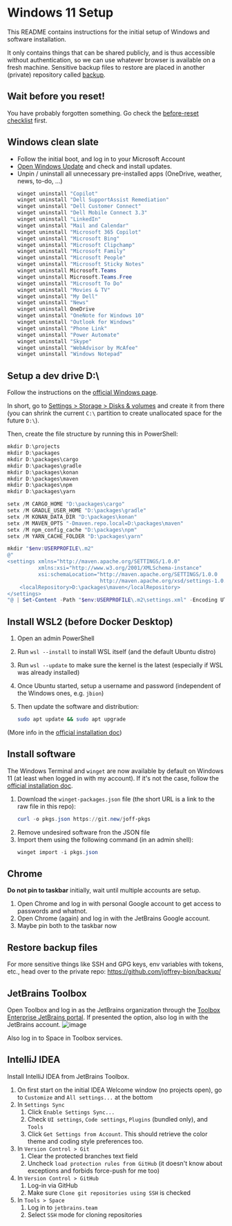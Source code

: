 # Windows 11 Setup

This README contains instructions for the initial setup of Windows and software installation.

It only contains things that can be shared publicly, and is thus accessible without authentication, so we can use 
whatever browser is available on a fresh machine.
Sensitive backup files to restore are placed in another (private) repository called
[backup](https://github.com/joffrey-bion/backup).

## Wait before you reset!

You have probably forgotten something. Go check the [before-reset checklist](./before-reset.md) first.

## Windows clean slate

* Follow the initial boot, and log in to your Microsoft Account
* [Open Windows Update](https://intradeus.github.io/http-protocol-redirector/?r=ms-settings:windowsupdate) and check and install updates.
* Unpin / uninstall all unnecessary pre-installed apps (OneDrive, weather, news, to-do, ...)
  ```powershell
  winget uninstall "Copilot"
  winget uninstall "Dell SupportAssist Remediation"
  winget uninstall "Dell Customer Connect"
  winget uninstall "Dell Mobile Connect 3.3"
  winget uninstall "LinkedIn"
  winget uninstall "Mail and Calendar"
  winget uninstall "Microsoft 365 Copilot"
  winget uninstall "Microsoft Bing"
  winget uninstall "Microsoft Clipchamp"
  winget uninstall "Microsoft Family"
  winget uninstall "Microsoft People"
  winget uninstall "Microsoft Sticky Notes"
  winget uninstall Microsoft.Teams
  winget uninstall Microsoft.Teams.Free
  winget uninstall "Microsoft To Do"
  winget uninstall "Movies & TV"
  winget uninstall "My Dell"
  winget uninstall "News"
  winget uninstall OneDrive
  winget uninstall "OneNote for Windows 10"
  winget uninstall "Outlook for Windows"
  winget uninstall "Phone Link"
  winget uninstall "Power Automate"
  winget uninstall "Skype"
  winget uninstall "WebAdvisor by McAfee"
  winget uninstall "Windows Notepad"
  ```

## Setup a dev drive D:\

Follow the instructions on the [official Windows page](https://learn.microsoft.com/en-us/windows/dev-drive/).

In short, go to [Settings > Storage > Disks & volumes](https://intradeus.github.io/http-protocol-redirector/?r=ms-settings:disksandvolumes) and create it from there (you can shrink the current `C:\` partition to create unallocated space for the future `D:\`).

Then, create the file structure by running this in PowerShell:

```powershell
mkdir D:\projects
mkdir D:\packages
mkdir D:\packages\cargo
mkdir D:\packages\gradle
mkdir D:\packages\konan
mkdir D:\packages\maven
mkdir D:\packages\npm
mkdir D:\packages\yarn

setx /M CARGO_HOME "D:\packages\cargo"
setx /M GRADLE_USER_HOME "D:\packages\gradle"
setx /M KONAN_DATA_DIR "D:\packages\konan"
setx /M MAVEN_OPTS "-Dmaven.repo.local=D:\packages\maven"
setx /M npm_config_cache "D:\packages\npm"
setx /M YARN_CACHE_FOLDER "D:\packages\yarn"

mkdir "$env:USERPROFILE\.m2"
@"
<settings xmlns="http://maven.apache.org/SETTINGS/1.0.0"
          xmlns:xsi="http://www.w3.org/2001/XMLSchema-instance"
          xsi:schemaLocation="http://maven.apache.org/SETTINGS/1.0.0 
                              http://maven.apache.org/xsd/settings-1.0.0.xsd">
    <localRepository>D:\packages\maven</localRepository>
</settings>
"@ | Set-Content -Path "$env:USERPROFILE\.m2\settings.xml" -Encoding UTF8
```

## Install WSL2 (before Docker Desktop)

1. Open an admin PowerShell
2. Run `wsl --install` to install WSL itself (and the default Ubuntu distro)
3. Run `wsl --update` to make sure the kernel is the latest (especially if WSL was already installed)
4. Once Ubuntu started, setup a username and password (independent of the Windows ones, e.g. `jbion`)
5. Then update the software and distribution:
   
   ```bash
   sudo apt update && sudo apt upgrade
   ```

(More info in the [official installation doc](https://docs.microsoft.com/en-us/windows/wsl/install))

## Install software

The Windows Terminal and `winget` are now available by default on Windows 11 (at least when logged in with my account).
If it's not the case, follow the [official installation doc](https://learn.microsoft.com/en-us/windows/package-manager/winget/).

1. Download the `winget-packages.json` file (the short URL is a link to the raw file in this repo):
   ```powershell
   curl -o pkgs.json https://git.new/joff-pkgs
   ```
2. Remove undesired software fron the JSON file
3. Import them using the following command (in an admin shell):
   ```powershell
   winget import -i pkgs.json
   ```

## Chrome

**Do not pin to taskbar** initially, wait until multiple accounts are setup.

1. Open Chrome and log in with personal Google account to get access to passwords and whatnot.
2. Open Chrome (again) and log in with the JetBrains Google account.
3. Maybe pin both to the taskbar now

## Restore backup files

For more sensitive things like SSH and GPG keys, env variables with tokens, etc., head over to the private repo:
https://github.com/joffrey-bion/backup/

## JetBrains Toolbox

Open Toolbox and log in as the JetBrains organization through the [Toolbox Enterprise JetBrains portal](https://tbe.labs.jb.gg/).
If presented the option, also log in with the JetBrains account.
![image](https://github.com/user-attachments/assets/84d21b75-70bd-45b3-a992-879f40f48289)

Also log in to Space in Toolbox services.

## IntelliJ IDEA

Install IntelliJ IDEA from JetBrains Toolbox.

1. On first start on the initial IDEA Welcome window (no projects open), go to `Customize` and `All settings...` at the bottom
2. In `Settings Sync`
   1. Click `Enable Settings Sync...`
   2. Check `UI settings`, `Code settings`, `Plugins` (bundled only), and `Tools`
   3. Click `Get Settings from Account`. This should retrieve the color theme and coding style preferences too.
3. In `Version Control > Git`
   1. Clear the protected branches text field
   2. Uncheck `load protection rules from GitHub` (it doesn't know about exceptions and forbids force-push for me too)
4. In `Version Control > GitHub`
   1. Log-in via GitHub
   2. Make sure `Clone git repositories using SSH` is checked
5. In `Tools > Space`
   1. Log in to `jetbrains.team`
   2. Select `SSH` mode for cloning repositories
